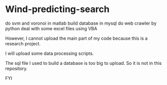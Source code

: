 # Wind-predicting-search
do svm and voronoi in matlab
build database in mysql
do web crawler by python
deal with some excel files using VBA

However, I cannot upload the main part of my code because this is a research project.

I will upload some data processing scripts.

The sql file I used to build a database is too big to upload. So it is not in this repository.

FYI
